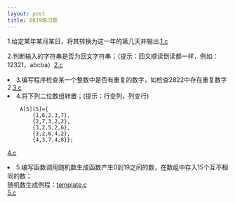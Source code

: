 ```yaml
---
layout: post
title: 0819练习题
---
```

1.给定某年某月某日，将其转换为这一年的第几天并输出.<a href="./1.c">1.c</a><br>

2.判断输入的字符串是否为回文字符串；（提示：回文顺读倒读都一样，例如：12321，abcba）<a href="./2.c">2.c</a><br>

<li>3.编写程序检查某一个整数中是否有重复的数字，如检查2822中存在重复数字2.<a href="./3.c">3.c</a><br></li>
<li>4.将下列二位数组转置；(提示：行变列，列变行)

        A[5][5]={
            {1,6,2,3,7},
            {2,7,3,2,2},
            {3,2,5,2,6},
            {3,2,6,4,2},
            {4,3,7,4,8}};
<a href="./4.c">4.c</a>
</li>
<li>5.编写函数调用随机数生成函数产生0到19之间的数，在数组中存入15个互不相同的数；<br>
随机数生成例程：<a href="./template.c">template.c</a><br> 
<a href="./5.c">5.c</a><br>
</li>
